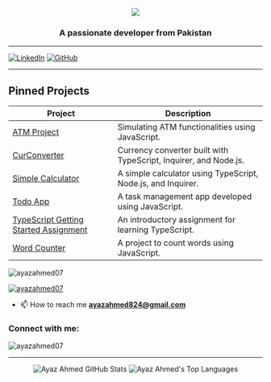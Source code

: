 <p align="center">
  <img src="https://readme-typing-svg.demolab.com?font=Fira+Code&weight=500&pause=1000&color=00C896&center=true&vCenter=true&multiline=true&repeat=true&width=700&lines=Hello!+I'm+Ayaz+Ahmed%2C+a+passionate+developer+from+Pakistan.;Currently%2C+I'm+exploring+Artificial+Intelligence%2C+Modern+Python%2C+and+Agentic+AI.;Part+of+the+Governor+Sindh+Initiative.;Specialized+in+JavaScript+and+TypeScript.;Love+creating+currency+converters+%26+task+apps.;Let's+connect+and+build+something+amazing+together!" />
</p>


<h3 align="center">A passionate developer from Pakistan</h3>

---

[![LinkedIn](https://img.shields.io/badge/LinkedIn-Ayaz-blue)](https://www.linkedin.com/in/ayaz-ahmed-074513a8)
[![GitHub](https://img.shields.io/badge/GitHub-ayazahmed07-green)](https://github.com/ayazahmed07)

---

## Pinned Projects

| Project | Description |
| ------- | ----------- |
| [ATM Project](https://github.com/ayazahmed07/ATM) | Simulating ATM functionalities using JavaScript. |
| [CurConverter](https://github.com/ayazahmed07/curconverter) | Currency converter built with TypeScript, Inquirer, and Node.js. |
| [Simple Calculator](https://github.com/ayazahmed07/simple-calculator) | A simple calculator using TypeScript, Node.js, and Inquirer. |
| [Todo App](https://github.com/ayazahmed07/todo) | A task management app developed using JavaScript. |
| [TypeScript Getting Started Assignment](https://github.com/ayazahmed07/typescript-getting-started-Assignment) | An introductory assignment for learning TypeScript. |
| [Word Counter](https://github.com/ayazahmed07/wordcounter) | A project to count words using JavaScript. |



<p align="left"> <img src="https://komarev.com/ghpvc/?username=ayazahmed07&label=Profile%20views&color=0e75b6&style=flat" alt="ayazahmed07" /> </p>

<p align="left"> <a href="https://github.com/ryo-ma/github-profile-trophy"><img src="https://github-profile-trophy.vercel.app/?username=ayazahmed07" alt="ayazahmed07" /></a> </p>

- 📫 How to reach me **ayazahmed824@gmail.com**

<h3 align="left">Connect with me:</h3>
<p align="left">
</p>




<p><img align="center" src="https://github-readme-streak-stats.herokuapp.com/?user=ayazahmed07&" alt="ayazahmed07" /></p>

---

<p align="center">
  <img src="https://github-readme-stats.vercel.app/api?username=ayazahmed07&show_icons=true&theme=algolia" alt="Ayaz Ahmed GitHub Stats" />
  <img src="https://github-readme-stats.vercel.app/api/top-langs/?username=ayazahmed07&theme=algolia" alt="Ayaz Ahmed's Top Languages" />
  
  

</p>


